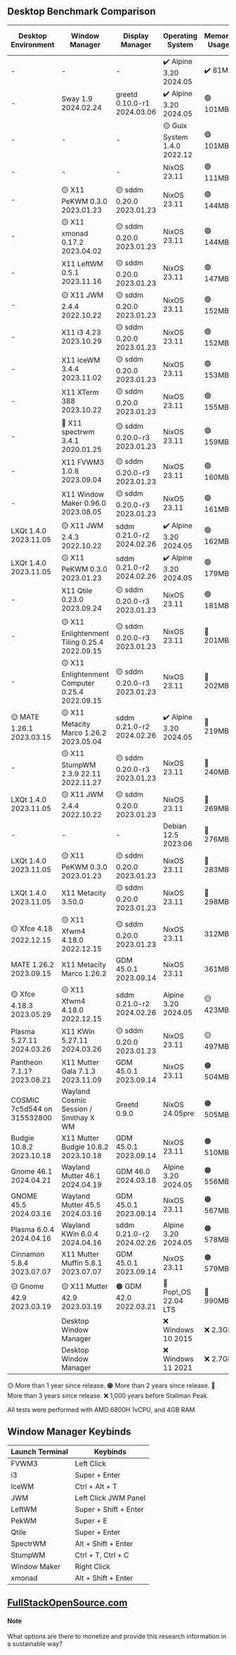 ## Desktop Benchmark Comparison

|Desktop Environment        |Window Manager                                  |Display Manager             |Operating System            |Memory Usage|Processor Usage    |Size on Disk|Reboot Time  |
|---------------------------|------------------------------------------------|----------------------------|----------------------------|------------|-------------------|------------|-------------|
|-                          |-                                               |-                           |✔️ Alpine 3.20 2024.05      |✔️ 81MB     |✔️ 0.00, 0.00, 0.00|✔️ 347M     |10 Seconds   |
|-                          |Sway 1.9 2024.02.24                             |greetd 0.10.0-r1 2024.03.06 |✔️ Alpine 3.20 2024.05      |🟢 101MB    |✔️ 0.00, 0.00, 0.00|✔️ 744M     |🔵 9 Seconds |
|-                          |-                                               |-                           |🟡 Guix System 1.4.0 2022.12|🟢 101MB    |✔️ 0.00, 0.00, 0.00|🟢 1.5G     |🟠 13 Seconds|
|-                          |-                                               |-                           |NixOS 23.11                 |🟢 111MB    |✔️ 0.00, 0.00, 0.00|🔵 2.4G     |🟢 6 Seconds |
|-                          |🟡 X11 PeKWM 0.3.0 2023.01.23                   |🟡 sddm 0.20.0 2023.01.23   |NixOS 23.11                 |🟢 144MB    |✔️ 0.00, 0.00, 0.00|3.3G        |🟢 7 Seconds |
|-                          |🟡 X11 xmonad 0.17.2 2023.04.02                 |🟡 sddm 0.20.0 2023.01.23   |NixOS 23.11                 |🟢 144MB    |✔️ 0.00, 0.00, 0.00|🟡 5.9G     |🟢 7 Seconds |
|-                          |X11 LeftWM 0.5.1 2023.11.16                     |🟡 sddm 0.20.0 2023.01.23   |NixOS 23.11                 |🟢 147MB    |✔️ 0.00, 0.00, 0.00|3.3G        |🟢 7 Seconds |
|-                          |🟡 X11 JWM 2.4.4 2022.10.22                     |🟡 sddm 0.20.0 2023.01.23   |NixOS 23.11                 |🟢 152MB    |✔️ 0.00, 0.00, 0.00|3.3G        |🟢 6 Seconds |
|-                          |X11 i3 4.23 2023.10.29                          |🟡 sddm 0.20.0 2023.01.23   |NixOS 23.11                 |🟢 152MB    |🟢 0.07, 0.02, 0.00|3.3G        |🔵 8 Seconds |
|-                          |X11 IceWM 3.4.4 2023.11.02                      |🟡 sddm 0.20.0 2023.01.23   |NixOS 23.11                 |🟢 153MB    |🔵 0.13, 0.03, 0.01|3.3G        |🟢 7 Seconds |
|-                          |X11 XTerm 388 2023.10.22                        |🟡 sddm 0.20.0 2023.01.23   |NixOS 23.11                 |🟢 155MB    |✔️ 0.00, 0.00, 0.00|3.3G        |🟢 6 Seconds |
|-                          |🔴 X11 spectrwm 3.4.1 2020.01.25                |🟡 sddm 0.20.0-r3 2023.01.23|NixOS 23.11                 |🟢 159MB    |✔️ 0.00, 0.00, 0.00|3.3G        |🟢 7 Seconds |
|-                          |X11 FVWM3 1.0.8 2023.09.04                      |🟡 sddm 0.20.0-r3 2023.01.23|NixOS 23.11                 |🟢 160MB    |🟢 0.07, 0.02, 0.00|3.3G        |🔵 9 Seconds |
|-                          |X11 Window Maker 0.96.0 2023.08.05              |🟡 sddm 0.20.0-r3 2023.01.23|NixOS 23.11                 |🟢 161MB    |✔️ 0.00, 0.00, 0.00|3.3G        |🟢 6 Seconds |
|LXQt 1.4.0 2023.11.05      |🟡 X11 JWM 2.4.3 2022.10.22                     |sddm 0.21.0-r2 2024.02.26   |✔️ Alpine 3.20 2024.05      |🟢 162MB    |🟢 0.06, 0.01, 0.00|✔️ 847M     |11 Seconds   |
|LXQt 1.4.0 2023.11.05      |🟡 X11 PeKWM 0.3.0 2023.01.23                   |sddm 0.21.0-r2 2024.02.26   |✔️ Alpine 3.20 2024.05      |🟢 179MB    |✔️ 0.00, 0.00, 0.00|✔️ 850M     |11 Seconds   |
|-                          |X11 Qtile 0.23.0 2023.09.24                     |🟡 sddm 0.20.0-r3 2023.01.23|NixOS 23.11                 |🟢 181MB    |🟢 0.07, 0.02, 0.00|3.4G        |🟢 7 Seconds |
|-                          |🟡 X11 Enlightenment Tiling 0.25.4 2022.09.15   |🟡 sddm 0.20.0-r3 2023.01.23|NixOS 23.11                 |🔵 201MB    |🟠 0.68, 0.16, 0.05|🟡 5.6G     |🟢 7 Seconds |
|-                          |🟡 X11 Enlightenment Computer 0.25.4  2022.09.15|🟡 sddm 0.20.0-r3 2023.01.23|NixOS 23.11                 |🔵 202MB    |0.27, 0.06, 0.02   |🟡 5.6G     |🔵 8 Seconds |
|🟡 MATE 1.26.1 2023.03.15  |🟡 X11 Metacity Marco 1.26.2 2023.05.04         |sddm 0.21.0-r2 2024.02.26   |✔️ Alpine 3.20 2024.05      |🔵 219MB    |✔️ 0.00, 0.00, 0.00|🟢 1.4G     |12 Seconds   |
|-                          |🟡 X11 StumpWM 2.3.9 22.11 2022.11.27           |🟡 sddm 0.20.0-r3 2023.01.23|NixOS 23.11                 |🔵 240MB    |🟠 0.34, 0.08, 0.03|3.4G        |🟢 7 Seconds |
|LXQt 1.4.0 2023.11.05      |🟡 X11 JWM 2.4.4 2022.10.22                     |🟡 sddm 0.20.0 2023.01.23   |NixOS 23.11                 |🔵 269MB    |0.20, 0.05, 0.02   |🟡 5.3G     |🔵 9 Seconds |
|-                          |-                                               |-                           |Debian 12.5 2023.06         |🔵 276MB    |✔️ 0.00, 0.00, 0.00|🟢 1.7G     |✔️ 5 Seconds |
|LXQt 1.4.0 2023.11.05      |🟡 X11 PeKWM 0.3.0 2023.01.23                   |🟡 sddm 0.20.0 2023.01.23   |NixOS 23.11                 |🔵 283MB    |0.27, 0.06, 0.02   |🟡 5.3G     |🔵 9 Seconds |
|LXQt 1.4.0 2023.11.05      |X11 Metacity 3.50.0                             |🟡 sddm 0.20.0 2023.01.23   |NixOS 23.11                 |🔵 298MB    |🟠 0.41, 0.10, 0.03|🟡 5.3G     |🔵 9 Seconds |
|🟡 Xfce 4.18 2022.12.15    |🟡 X11 Xfwm4 4.18.0 2022.12.15                  |🟡 sddm 0.20.0 2023.01.23   |NixOS 23.11                 |312MB       |🟢 0.07, 0.02, 0.00|🟡 5.2G     |10 Seconds   |
|MATE 1.26.2 2023.09.15     |X11 Metacity Marco 1.26.2                       |GDM 45.0.1 2023.09.14       |NixOS 23.11                 |361MB       |0.20, 0.05, 0.02   |🟠 6.3G     |10 Seconds   |
|🟡 Xfce 4.18.3 2023.05.29  |🟡 X11 Xfwm4 4.18.0 2022.12.15                  |sddm 0.21.0-r2 2024.02.26   |Alpine 3.20 2024.05         |🟡 423MB    |✔️ 0.00, 0.00, 0.00|🟢 1.2G     |12 Seconds   |
|Plasma 5.27.11 2024.03.26  |X11 KWin 5.27.11 2024.03.26                     |🟡 sddm 0.20.0 2023.01.23   |NixOS 23.11                 |🟡 497MB    |🔴 1.41, 0.34, 0.11|🟠 6.8G     |🔴 23 Seconds|
|Pantheon 7.1.1? 2023.08.21 |X11 Mutter Gala 7.1.3 2023.11.09                |GDM 45.0.1 2023.09.14       |NixOS 23.11                 |🟠 504MB    |🔵 0.14, 0.03, 0.01|🟠 6.2G     |🟠 14 Seconds|
|COSMIC 7c5d544 on 315532800|Wayland Cosmic Session / Smithay X WM           |Greetd 0.9.0                |NixOS 24.05pre              |🟠 505MB    |🟠 0.39, 0.10, 0.03|3.9G        |11 Seconds   |
|Budgie 10.8.2 2023.10.18   |X11 Mutter Budgie 10.8.2 2023.10.18             |GDM 45.0.1 2023.09.14       |NixOS 23.11                 |🟠 510MB    |🟢 0.07, 0.02, 0.00|🟠 6.7G     |11 Seconds   |
|Gnome 46.1 2024.04.21      |Wayland Mutter 46.1 2024.04.19                  |GDM 46.0 2024.03.18         |Alpine 3.20 2024.05         |🟠 556MB    |🟠 0.48, 0.11, 0.03|🟢 1.8G     |🟠 19 Seconds|
|GNOME 45.5 2024.03.16      |Wayland Mutter 45.5 2024.03.16                  |GDM 45.0.1 2023.09.14       |NixOS 23.11                 |🟠 567MB    |🟠 0.39, 0.10, 0.03|🟠 6.1G     |🟠 13 Seconds|
|Plasma 6.0.4 2024.04.16    |Wayland KWin 6.0.4 2024.04.16                   |sddm 0.21.0-r2 2024.02.26   |Alpine 3.20 2024.05         |🟠 578MB    |🟠 0.88, 0.20, 0.06|🔵 2.6G     |🟠 16 Seconds|
|Cinnamon 5.8.4 2023.07.07  |X11 Mutter Muffin 5.8.1 2023.07.07              |GDM 45.0.1 2023.09.14       |NixOS 23.11                 |🟠 579MB    |🟠 0.94, 0.22, 0.07|🔴 7.3G     |🟠 13 Seconds|
|🟡 Gnome 42.9 2023.03.19   |🟡 X11 Mutter 42.9 2023.03.19                   |🟠 GDM 42.0 2022.03.21      |🔴 Pop!_OS 22.04 LTS        |🔴 990MB    |🔴 2.51, 0.63, 0.21|🔴 7.0G     |🔴 26 Seconds|
|                           |Desktop Window Manager                          |                            |❌ Windows 10 2015           |❌ 2.3GB     |0.04               |❌ 32.7G     |❌ 53 Seconds |
|                           |Desktop Window Manager                          |                            |❌ Windows 11 2021           |❌ 2.7GB     |0.04               |❌ 40.0G     |❌ 57 Seconds |

🟡 More than 1 year since release.
🟠 More than 2 years since release.
🔴 More than 3 years since release.
❌ 1,000 years before Stallman Peak.

All tests were performed with AMD 6800H 1vCPU, and 4GB RAM.

## Window Manager Keybinds

|Launch Terminal|Keybinds             |
|---------------|---------------------|
|FVWM3          |Left Click           |
|i3             |Super + Enter        |
|IceWM          |Ctrl + Alt + T       |
|JWM            |Left Click JWM Panel |
|LeftWM         |Super + Shift + Enter|
|PekWM          |Super + E            |
|Qtile          |Super + Enter        |
|SpectrWM       |Alt + Shift + Enter  |
|StumpWM        |Ctrl + T, Ctrl + C   |
|Window Maker   |Right Click          |
|xmonad         |Alt + Shift + Enter  |

## [FullStackOpenSource.com](https://fullstackopensource.com/)

#### Note
What options are there to monetize and provide this research information in a sustainable way?
